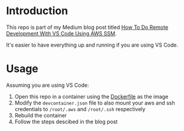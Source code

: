 # Introduction

This repo is part of my Medium blog post titled [How To Do Remote Development With VS Code Using AWS SSM](https://medium.com/towards-artificial-intelligence/how-to-do-remote-development-with-vs-code-using-aws-ssm-415881d249f3).

It's easier to have everything up and running if you are using VS Code.

# Usage

Assuming you are using VS Code:

1. Open this repo in a container using the [Dockerfile](./Dockerfile) as the image
2. Modify the `devcontainer.json` file to also mount your aws and ssh credentials to `/root/.aws` and `/root/.ssh` respectively
3. Rebuild the container
4. Follow the steps descibed in the blog post
